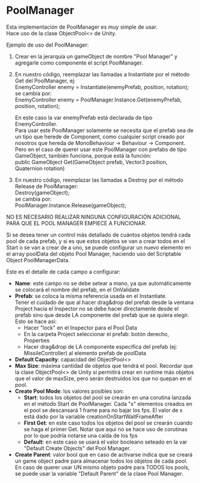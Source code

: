 # PoolManager
Esta implementación de PoolManager es muy simple de usar.<br>
Hace uso de la clase ObjectPool<> de Unity.
 
Ejemplo de uso del PoolManager:
 
 1. Crear en la jerarquía un gameObject de nombre "Pool Manager" y agregarle como componente el script PoolManager.
 
 2. En nuestro código, reemplazar las llamadas a Instantiate por el método Get del PoolManager, ej:<br>
      EnemyController enemy = Instantiate(enemyPrefab, position, rotation);<br>
    se cambia por:<br>
      EnemyController enemy = PoolManager.Instance.Get(enemyPrefab, position, rotation);<br>
     
    En este caso la var enemyPrefab está declarada de tipo EnemyController.<br>
    Para usar este PoolManager solamente se necesita que el prefab sea de un tipo que herede de Component, 
    como cualquier script creado por nosotros que hereda de MonoBehaviour -> Behaviour -> Component.<br>
    Pero en el caso de querer usar este PoolManager con prefabs de tipo GameObject, también funciona,
    porque está la función:<br>
          public GameObject Get(GameObject prefab, Vector3 position, Quaternion rotation)

 3. En nuestro código, reemplazar las llamadas a Destroy por el método Release de PoolManager:<br>
     Destroy(gameObject);<br>
    se cambia por:<br>
     PoolManager.Instance.Release(gameObject);
     
NO ES NECESARIO REALIZAR NINGUNA CONFIGURACIÓN ADICIONAL PARA QUE EL POOL MANAGER EMPIECE A FUNCIONAR.
 
 Si se desea tener un control más detallado de cuántos objetos tendrá cada pool de cada prefab,
 y si es que estos objetos se van a crear todos en el Start o se van a crear de a uno, se puede configurar 
 un nuevo elemento en el array poolData del objeto Pool Manager, haciendo uso del Scriptable Object PoolManagerData.
 
 Este es el detalle de cada campo a configurar:
 
- **Name**: este campo no se debe setear a mano, ya que automáticamente se colocará el nombre del prefab, en el OnValidate
- **Prefab**: se coloca la misma referencia usada en el Instantiate.<br>
              Tener el cuidado de que al hacer drag&drop del prefab desde la ventana Project hacia el Inspector
              no se debe hacer directamente desde el prefab sino que desde LA componente del prefab que se quiera elegir.<br>
              Esto se hace así:
	- Hacer "lock" en el Inspector para el Pool Data
	- En la carpeta Project seleccionar el prefab: botón derecho, Properties
	- Hacer drag&drop de LA componente específica del prefab (ej: MissileController) al elemento prefab de poolData
- **Default Capacity**: capacidad del ObjectPool<>
- **Max Size**: máxima cantidad de objetos que tendrá el pool. 
                Recordar que la clase ObjectPool<> de Unity sí permitirá crear en runtime más objetos que el valor de
                maxSize, pero serán destruidos los que no quepan en el pool.
- **Create Pool Mode**: los valores posibles son:<br>
	- **Start**: todos los objetos del pool se crearán en una corutina lanzada en el método Start de PoolManager.
               Cada "x" elementos creados en el pool se descansará 1 frame para no bajar los fps.
               El valor de x está dado por la variable creationOnStartWaitFrameAfter
	- **First Get**: en este caso todos los objetos del pool se crearán cuando se haga el primer Get.
                   Notar que aquí no se hace uso de corutinas por lo que podría notarse una caída de los fps
	- **Default**: en este caso se usará el valor booleano seteado en la var "Default Create Objects" del Pool Manager.
- **Create Parent**: valor bool que en caso de activarse indica que se creará un game object padre para almacenar todos los objetos de cada pool.
                     En caso de querer usar UN mismo objeto padre para TODOS los pools, se puede usar la variable "Default Parent" de la clase Pool Manager.
					 
